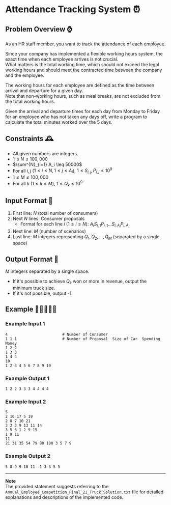 # Attendance Tracking System ⏰

## Problem Overview ⌚

As an HR staff member, you want to track the attendance of each employee.

Since your company has implemented a flexible working hours system, the exact time when each employee arrives is not crucial.    
What matters is the total working time, which should not exceed the legal working hours and should meet the contracted time between the company and the employee.

The working hours for each employee are defined as the time between arrival and departure for a given day.      
Note that non-working hours, such as meal breaks, are not excluded from the total working hours.

Given the arrival and departure times for each day from Monday to Friday for an employee who has not taken any days off, write a program to calculate the total minutes worked over the 5 days.


## Constraints 🕰️

- All given numbers are integers.
- $1 \leq N \leq 100,000$
- $\sum^{N}_{i=1} A_i \leq 50000\$
- For all $i, j$ ($1 \leq i \leq N, 1 \leq j \leq A_i$), $1 \leq S_{i,j}, P_{i,j} \leq 10^9$
- $1 \leq M \leq 100,000$
- For all $k$ ($1 \leq k \leq M$), $1 \leq Q_k \leq 10^9$

## Input Format 🚜

1. First line: $N$ (total number of consumers)
2. Next $N$ lines: Consumer proposals
    - Format for each line $i$ ($1 \leq i \leq N$): $A_i S_{i,1} P_{i,1} \ldots S_{i,A_i} P_{i,A_i}$
3. Next line: $M$ (number of scenarios)
4. Last line: $M$ integers representing $Q_1, Q_2, \ldots, Q_M$ (separated by a single space)

## Output Format 🚛

$M$ integers separated by a single space.

- If it's possible to achieve $Q_k$ won or more in revenue, output the minimum truck size.
- If it's not possible, output -1.


## Example 🚚🚛🚜🚒🚐

### Example Input 1
```
4                        # Number of Consumer
1 1 1                    # Number of Proposal  Size of Car  Spending Money
1 2 2
1 3 3
1 4 4
10
1 2 3 4 5 6 7 8 9 10
```

### Example Output 1
```
1 2 2 3 3 3 4 4 4 4
```

### Example Input 2
```
5
2 10 17 5 19
2 8 7 10 21
3 3 3 9 13 11 14
3 5 3 1 2 9 15
1 9 11
11
21 31 35 54 79 80 100 3 5 7 9
```

### Example Output 2
```
5 8 9 9 10 11 -1 3 3 5 5
```

---
**Note**    
The provided statement suggests referring to the `Annual_Employee_Competition_Final_21_Truck_Solution.txt` file for detailed explanations and descriptions of the implemented code.

